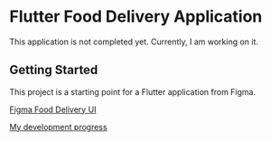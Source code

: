 # Flutter Food Delivery Application

This application is not completed yet. Currently, I am working on it.

## Getting Started

This project is a starting point for a Flutter application from Figma.

<a href="https://www.figma.com/file/UejHMOxhcngpcj6nvoo68e/Fast-Food---A-Food-Delivery-App-(Community)-(Community)?node-id=31%3A19&t=H6vbo6sUVuNSvxR9-0" title="Flutter Food Delivery Application">Figma Food Delivery UI</a>


<a href="https://www.youtube.com/watch?v=kJ9HZ4A4FXw&t=1272s" title="Flutter Food Delivery Application">My development progress</a>
